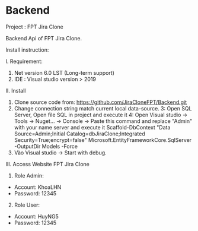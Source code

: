 # Backend

Project : FPT Jira Clone

Backend Api of FPT Jira Clone.

Install instruction:

I. Requirement: 
1. Net version 6.0 LST (Long-term support)
2. IDE : Visual studio version > 2019
 
II. Install 
1. Clone source code from:  https://github.com/JiraCloneFPT/Backend.git 
2. Change connection string match current local data-source.
3: Open SQL Server, Open file SQL in project and execute it
4: Open Visual studio -> Tools -> Nuget... -> Console -> Paste this command and replace "Admin" with your name server and execute it
	Scaffold-DbContext "Data Source=Admin;Initial Catalog=dbJiraClone;Integrated Security=True;encrypt=false" Microsoft.EntityFrameworkCore.SqlServer -OutputDir Models -Force
5. Vào Visual studio -> Start with debug.

III. Access Website FPT Jira Clone
1. Role Admin:
  + Account: KhoaLHN
  + Password: 12345
2. Role User:
  + Account: HuyNG5
  + Password: 12345
